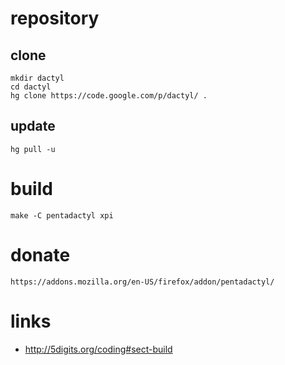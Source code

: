 # repository

## clone 

    mkdir dactyl
    cd dactyl
    hg clone https://code.google.com/p/dactyl/ .

## update

    hg pull -u

# build

    make -C pentadactyl xpi 

# donate

    https://addons.mozilla.org/en-US/firefox/addon/pentadactyl/

# links

* http://5digits.org/coding#sect-build
